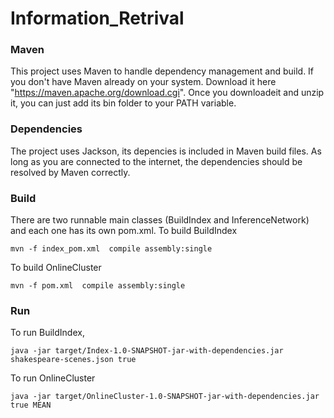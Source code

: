 # Information_Retrival

### Maven
This project uses Maven to handle dependency management and build. If you don't have Maven already on your system. Download it here "https://maven.apache.org/download.cgi". Once you downloadeit and unzip it, you can just add its bin folder to your PATH variable.

### Dependencies

The project uses Jackson, its depencies is included in Maven build files. As long as you are connected to the internet, the dependencies should be resolved by Maven correctly.

### Build
There are two runnable main classes (BuildIndex and InferenceNetwork) and each one has its own pom.xml.
To build BuildIndex
```
mvn -f index_pom.xml  compile assembly:single
```
To build OnlineCluster
```
mvn -f pom.xml  compile assembly:single
```

### Run
To run BuildIndex,
```
java -jar target/Index-1.0-SNAPSHOT-jar-with-dependencies.jar shakespeare-scenes.json true
```
To run OnlineCluster
```
java -jar target/OnlineCluster-1.0-SNAPSHOT-jar-with-dependencies.jar true MEAN

```
